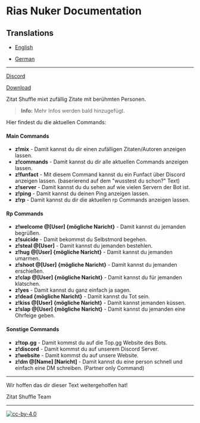 # Rias Nuker Documentation

## Translations

- [English](https://github.com/Rias-Nuker/Rias-Nuker)
<!-- - [Afrikaans](/translations/af/README.md) -->
<!-- - [العربية](/translations/ar/README.md) -->
<!-- - [Català](/translations/ca/README.md) -->
<!-- - [Čeština](/translations/cs/README.md) -->
<!-- - [Danske](/translations/da/README.md) -->
- [German](/translations/de/README.MD) 
<!-- - [ελληνικά](/translations/el/README.md) -->
<!-- - [Español](/translations/es-ES/README.md) -->
<!-- - [Suomi](/translations/fi/README.md) -->
<!-- - [Français](/translations/fr/README.md) -->
<!-- - [עִברִית](/translations/he/README.md) -->
<!-- - [Magyar](/translations/hu/README.md) -->
<!-- - [Italiano](/translations/it/README.md) -->
<!-- - [日本語](/translations/ja/README.md) -->
<!-- - [한국어](/translations/ko/README.md) -->
<!-- - [Norsk](/translations/no/README.md) -->
<!-- - [Nederlands](/translations/nl/README.md) -->
<!-- - [Português](/translations/pl/README.md) -->
<!-- - [Português (Brasil)](/translations/pt-BR/README.md) -->
<!-- - [Portugisisk](/translations/pt-PT/README.md) -->
<!-- - [Română](/translations/ro/README.md) -->
<!-- - [Pусский](/translations/ru/README.md)
<!-- - [Српски језик (Ћирилица)](/translations/sr/README.md) -->
<!-- - [Svenska](/translations/sv-SE/README.md) -->
<!-- - [Türk](/translations/tr/README.md) -->
<!-- - [Український](/translations/uk/README.md) -->
<!-- - [Tiếng Việt](/translations/vi/README.md) -->
<!-- - [中文](/translations/zh-CN/README.md) -->
<!-- - [繁體中文](/translations/zh-TW/README.md) -->

<!--**[Request another translation](mailto:zitatshuffle@gmail.com)**-->

---

[Discord](https://discord.gg/TxN3RY79Sd)

[Download](https://discord.gg/gj398RpuNc)


Zitat Shuffle mixt zufällig Zitate mit berühmten Personen.


> **Info:** Mehr Infos werden bald hinzugefügt.

Hier findest du die aktuellen Commands:

#### Main Commands

- **z!mix** - Damit kannst du dir einen zufälligen Zitaten/Autoren anzeigen lassen.
- **z!commands** - Damit kannst du dir alle aktuellen Commands anzeigen lassen.
- **z!funfact** - Mit diesem Command kannst du ein Funfact über Discord anzeigen lassen. (baserierend auf dem "wusstest du schon?" Text)
- **z!server** - Damit kannst du du sehen auf wie vielen Servern der Bot ist.
- **z!ping** - Damit kannst du deinen Ping anzeigen lassen.
- **z!rp** - Damit kannst du dir die aktuellen rp Commands anzeigen lassen.

#### Rp Commands

- **z!welcome @[User] {mögliche Naricht}** - Damit kannst du jemanden begrüßen.
- **z!suicide** - Damit bekommst du Selbstmord begehen.
- **z!steal @[User]** - Damit kannst du jemanden bestehlen.
- **z!hug @[User] {mögliche Naricht}** - Damit kannst du jemanden umarmen.
- **z!shoot @[User] {mögliche Naricht}** - Damit kannst du jemanden erschießen.
- **z!clap @[User] {mögliche Naricht}** - Damit kannst du für jemanden klatschen.
- **z!yes** - Damit kannst du ganz einfach ja sagen.
- **z!dead {mögliche Naricht}** - Damit kannst du Tot sein.
- **z!kiss @[User] {mögliche Naricht}** - Damit kannst jemanden küssen.
- **z!slap @[User] {mögliche Naricht}** - Damit kannst du jemanden eine Ohrfeige geben.

#### Sonstige Commands

- **z!top.gg** - Damit kommst du auf die Top.gg Website des Bots.
- **z!discord** - Damit kommst du auf unserem Discord Server.
- **z!website** - Damit kommst du auf unsere Website.
- **z!dm @[Name] [Naricht]** - Damit kannst du eine person schnell und einfach eine DM schreiben. (Partner only Command)

---

Wir hoffen das dir dieser Text weitergeholfen hat!

Zitat Shuffle Team

---

[![cc-by-4.0](https://bs.mintimpuls.org/ZS%20Logo_git.png)](https://bs.mintimpuls.org)
